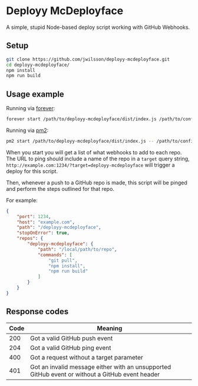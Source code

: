 # Deployy McDeployface

A simple, stupid Node-based deploy script working with GitHub Webhooks.

## Setup

```bash
git clone https://github.com/jwilsson/deployy-mcdeployface.git
cd deployy-mcdeployface/
npm install
npm run build
```

## Usage example
Running via [forever](https://github.com/foreverjs/forever):

```bash
forever start /path/to/deployy-mcdeployface/dist/index.js /path/to/config.json
```

Running via [pm2](http://pm2.keymetrics.io/):

```bash
pm2 start /path/to/deployy-mcdeployface/dist/index.js -- /path/to/config.json
```

When you start you will get a list of what webhooks to add to each repo.
The URL to ping should include a name of the repo in a `target` query string, `http://example.com:1234/?target=deployy-mcdeployface` will trigger a deploy for this script.

Then, whenever a push to a GitHub repo is made, this script will be pinged and perform the steps outlined for that repo.

For example:

```json
{
    "port": 1234,
    "host": "example.com",
    "path": "/deployy-mcdeployface",
    "stopOnError": true,
    "repos": {
        "deployy-mcdeployface": {
            "path": "/local/path/to/repo",
            "commands": [
                "git pull",
                "npm install",
                "npm run build"
            ]
        }
    }
}
```

## Response codes

| Code | Meaning                                                                                         |
|------|-------------------------------------------------------------------------------------------------|
| 200  | Got a valid GitHub push event                                                                   |
| 204  | Got a valid GitHub ping event                                                                   |
| 400  | Got a request without a target parameter                                                        |
| 401  | Got an invalid message either with an unsupported GitHub event or without a GitHub event header |

